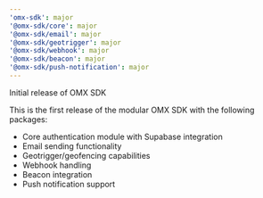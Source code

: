 ```yaml
---
'omx-sdk': major
'@omx-sdk/core': major
'@omx-sdk/email': major
'@omx-sdk/geotrigger': major
'@omx-sdk/webhook': major
'@omx-sdk/beacon': major
'@omx-sdk/push-notification': major
---
```


Initial release of OMX SDK

This is the first release of the modular OMX SDK with the following packages:

- Core authentication module with Supabase integration
- Email sending functionality
- Geotrigger/geofencing capabilities
- Webhook handling
- Beacon integration
- Push notification support
